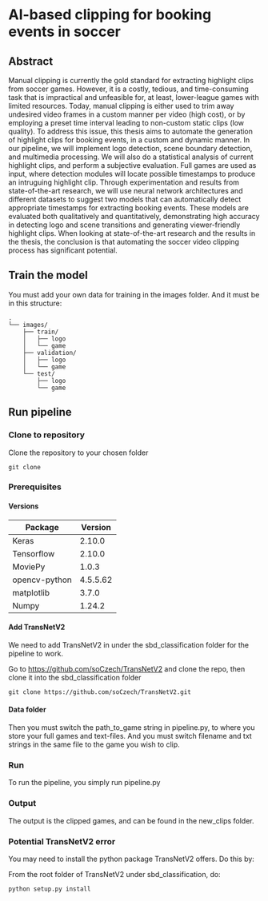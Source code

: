 # AI-based clipping for booking events in soccer

## Abstract
Manual clipping is currently the gold standard for extracting highlight clips from soccer games. However, it is a costly, tedious, and time-consuming task that is impractical and unfeasible for, at least, lower-league games with limited resources. Today, manual clipping is either used to trim away undesired video frames in a custom manner per video (high cost), or by employing a preset time interval leading to non-custom static clips (low quality). To address this issue, this thesis aims to automate the generation of highlight clips for booking events, in a custom and dynamic manner. In our pipeline, we will implement logo detection, scene boundary detection, and multimedia processing. We will also do a statistical analysis of current highlight clips, and perform a subjective evaluation. Full games are used as input, where detection modules will locate possible timestamps to produce an intruguing highlight clip. Through experimentation and results from state-of-the-art research, we will use neural network architectures and different datasets to suggest two models that can automatically detect appropriate timestamps for extracting booking events. These models are evaluated both qualitatively and quantitatively, demonstrating high accuracy in detecting logo and scene transitions and generating viewer-friendly highlight clips. When looking at state-of-the-art research and the results in the thesis, the conclusion is that automating the soccer video clipping process has significant potential.

## Train the model
You must add your own data for training in the images folder. And it must be in this structure:

```
.
└── images/
    ├── train/
    │   ├── logo
    │   └── game
    ├── validation/
    │   ├── logo
    │   └── game
    └── test/
        ├── logo
        └── game
```

## Run pipeline

### Clone to repository
Clone the repository to your chosen folder 

```
git clone 
```

### Prerequisites

#### Versions
 
| Package       | Version  |
|---------------|----------|
| Keras         | 2.10.0   |
| Tensorflow    | 2.10.0    |
| MoviePy       | 1.0.3    |
| opencv-python | 4.5.5.62 |
| matplotlib    | 3.7.0    |
| Numpy         | 1.24.2   |

#### Add TransNetV2
We need to add TransNetV2 in under the sbd_classification folder for the pipeline to work.

Go to https://github.com/soCzech/TransNetV2 and clone the repo, then clone it into the sbd_classification folder

```
git clone https://github.com/soCzech/TransNetV2.git
```

#### Data folder
Then you must switch the path_to_game string in pipeline.py, to where you store your full games and text-files.
And you must switch filename and txt strings in the same file to the game you wish to clip.

### Run
To run the pipeline, you simply run pipeline.py

### Output
The output is the clipped games, and can be found in the new_clips folder.


### Potential TransNetV2 error
You may need to install the python package TransNetV2 offers. Do this by:

From the root folder of TransNetV2 under sbd_classification, do:
   ```
   python setup.py install
   ```




